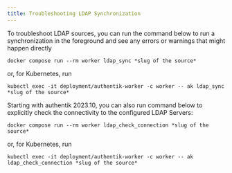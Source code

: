 ```yaml
---
title: Troubleshooting LDAP Synchronization
---
```


To troubleshoot LDAP sources, you can run the command below to run a synchronization in the foreground and see any errors or warnings that might happen directly

```shell
docker compose run --rm worker ldap_sync *slug of the source*
```

or, for Kubernetes, run

```shell
kubectl exec -it deployment/authentik-worker -c worker -- ak ldap_sync *slug of the source*
```

Starting with authentik 2023.10, you can also run command below to explicitly check the connectivity to the configured LDAP Servers:

```shell
docker compose run --rm worker ldap_check_connection *slug of the source*
```

or, for Kubernetes, run

```shell
kubectl exec -it deployment/authentik-worker -c worker -- ak ldap_check_connection *slug of the source*
```
